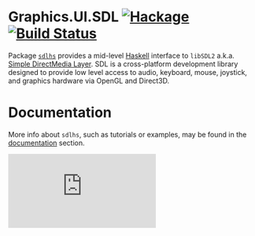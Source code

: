 # Graphics.UI.SDL [![Hackage][hackage.img]][hackage.htm] [![Build Status][travis.img]][travis.htm]

Package [`sdlhs`][hackage.htm] provides a mid-level [Haskell][haskell.htm]
interface to `libSDL2` a.k.a. [Simple DirectMedia Layer][libsdl.htm].
SDL is a cross-platform development library designed to provide
low level access to audio, keyboard, mouse, joystick, and graphics
hardware via OpenGL and Direct3D.

# Documentation
More info about `sdlhs`, such as tutorials or examples,
may be found in the [documentation](docs/) section.


[travis.img]: https://travis-ci.org/kkardzis/sdlhs.svg
[travis.htm]: https://travis-ci.org/kkardzis/sdlhs

[hackage.img]: https://img.shields.io/hackage/v/sdlhs.svg
[hackage.htm]: https://hackage.haskell.org/package/sdlhs

[haskell.htm]: http://www.haskell.org/
[libsdl.htm]:  http://www.libsdl.org/

![GA](https://ga-beacon.appspot.com/UA-53767359-1/sdlhs/README.md)
